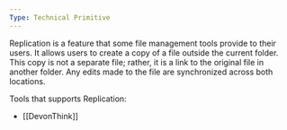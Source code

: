 ```yaml
---
Type: Technical Primitive
---
```


Replication is a feature that some file management tools provide to their users. It allows users to create a copy of a file outside the current folder. This copy is not a separate file; rather, it is a link to the original file in another folder. Any edits made to the file are synchronized across both locations.


Tools that supports Replication:
- [[DevonThink]]